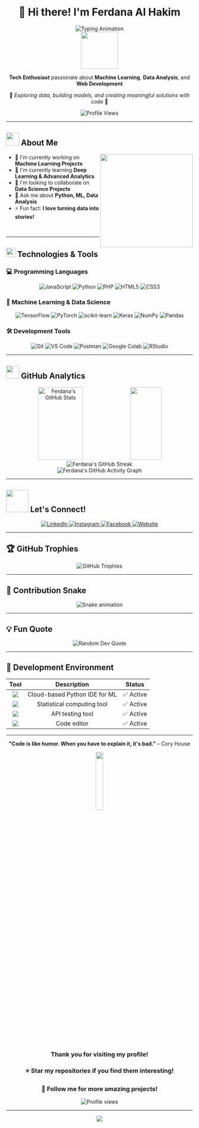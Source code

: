 # <div align="center">👋 Hi there! I'm Ferdana Al Hakim</div>

<div align="center">
  <img src="https://readme-typing-svg.herokuapp.com/?lines=Welcome+to+my+GitHub+Profile!;Machine+Learning+Enthusiast;Data+Analysis+Expert;Web+Development+Lover;Always+learning+new+things&font=Fira%20Code&center=true&width=380&height=50&duration=4000&pause=1000" alt="Typing Animation">
</div>

<div align="center">
  <img src="https://media.giphy.com/media/M9gbBd9nbDrOTu1Mqx/giphy.gif" width="100"/>
</div>

<div align="center">
  
  **Tech Enthusiast** passionate about **Machine Learning**, **Data Analysis**, and **Web Development**
  
  🚀 *Exploring data, building models, and creating meaningful solutions with code* 🚀
  
  ![Profile Views](https://komarev.com/ghpvc/?username=luciferdana&style=flat-square&color=brightgreen)
  
</div>

---

## <img src="https://media.giphy.com/media/iY8CRBdQXODJSCERIr/giphy.gif" width="35"><b> About Me </b>

<picture> <img align="right" src="https://media.giphy.com/media/SWoSkN6DxTszqIKEqv/giphy.gif" width = 250px></picture>

- 🔭 I'm currently working on **Machine Learning Projects**
- 🌱 I'm currently learning **Deep Learning & Advanced Analytics**
- 👯 I'm looking to collaborate on **Data Science Projects**
- 💬 Ask me about **Python, ML, Data Analysis**
- ⚡ Fun fact: **I love turning data into stories!**

<br>

---

## <img src="https://media2.giphy.com/media/QssGEmpkyEOhBCb7e1/giphy.gif?cid=ecf05e47a0n3gi1bfqntqmob8g9aid1oyj2wr3ds3mg700bl&rid=giphy.gif" width ="25"><b> Technologies & Tools</b>

### 💻 **Programming Languages**
<div align="center">

![JavaScript](https://img.shields.io/badge/JavaScript-323330?style=for-the-badge&logo=javascript&logoColor=F7DF1E)
![Python](https://img.shields.io/badge/Python-14354C?style=for-the-badge&logo=python&logoColor=white)
![PHP](https://img.shields.io/badge/PHP-777BB4?style=for-the-badge&logo=php&logoColor=white)
![HTML5](https://img.shields.io/badge/HTML5-E34F26?style=for-the-badge&logo=html5&logoColor=white)
![CSS3](https://img.shields.io/badge/CSS3-1572B6?style=for-the-badge&logo=css3&logoColor=white)

</div>

### 🧠 **Machine Learning & Data Science**
<div align="center">

![TensorFlow](https://img.shields.io/badge/TensorFlow-FF6F00?style=for-the-badge&logo=tensorflow&logoColor=white)
![PyTorch](https://img.shields.io/badge/PyTorch-EE4C2C?style=for-the-badge&logo=pytorch&logoColor=white)
![scikit-learn](https://img.shields.io/badge/scikit--learn-F7931E?style=for-the-badge&logo=scikit-learn&logoColor=white)
![Keras](https://img.shields.io/badge/Keras-D00000?style=for-the-badge&logo=keras&logoColor=white)
![NumPy](https://img.shields.io/badge/numpy-%23013243.svg?style=for-the-badge&logo=numpy&logoColor=white)
![Pandas](https://img.shields.io/badge/pandas-%23150458.svg?style=for-the-badge&logo=pandas&logoColor=white)

</div>

### 🛠️ **Development Tools**
<div align="center">

![Git](https://img.shields.io/badge/Git-F05032?style=for-the-badge&logo=git&logoColor=white)
![VS Code](https://img.shields.io/badge/VS%20Code-0078d4.svg?style=for-the-badge&logo=visual-studio-code&logoColor=white)
![Postman](https://img.shields.io/badge/Postman-FF6C37?style=for-the-badge&logo=postman&logoColor=white)
![Google Colab](https://img.shields.io/badge/Google%20Colab-F9AB00?style=for-the-badge&logo=googlecolab&logoColor=white)
![RStudio](https://img.shields.io/badge/RStudio-4285F4?style=for-the-badge&logo=rstudio&logoColor=white)

</div>

---

## <img src="https://media.giphy.com/media/iY8CRBdQXODJSCERIr/giphy.gif" width="35"><b> GitHub Analytics </b>

<div align="center">
  
  <img width="49%" height="195px" src="https://github-readme-stats.vercel.app/api?username=luciferdana&show_icons=true&count_private=true&hide_border=true&title_color=00b4d6&icon_color=00b4d6&text_color=c9d1d9&bg_color=0d1117" alt="Ferdana's GitHub Stats" /> 
  
  <img width="41%" height="195px" src="https://github-readme-stats.vercel.app/api/top-langs/?username=luciferdana&layout=compact&hide_border=true&title_color=00b4d6&text_color=00b4d6&bg_color=0d1117" />
  
</div>

<div align="center">
  
  <img src="https://github-readme-streak-stats.herokuapp.com/?user=luciferdana&theme=dark&hide_border=true&stroke=0000&background=0D1117&ring=00b4d6&fire=00b4d6&currStreakLabel=00b4d6" alt="Ferdana's GitHub Streak" />
  
</div>

<div align="center">
  
  <img src="https://github-readme-activity-graph.vercel.app/graph?username=luciferdana&bg_color=0d1117&color=00b4d6&line=00b4d6&point=ffffff&area=true&hide_border=true" alt="Ferdana's GitHub Activity Graph" />
  
</div>

---

## <img src="https://media.giphy.com/media/LnQjpWaON8nhr21vNW/giphy.gif" width="60"> <b>Let's Connect!</b>

<div align="center">

<a href="https://www.linkedin.com/in/ferdana-al-hakim-477837246/">
  <img src="https://img.shields.io/badge/LinkedIn-0077B5?style=for-the-badge&logo=linkedin&logoColor=white" alt="LinkedIn"/>
</a>

<a href="https://www.instagram.com/ferdanaaa_/">
  <img src="https://img.shields.io/badge/Instagram-E4405F?style=for-the-badge&logo=instagram&logoColor=white" alt="Instagram"/>
</a>

<a href="https://www.facebook.com/profile.php?id=100007527104790">
  <img src="https://img.shields.io/badge/Facebook-1877F2?style=for-the-badge&logo=facebook&logoColor=white" alt="Facebook"/>
</a>

<a href="https://hopeless.vercel.app/">
  <img src="https://img.shields.io/badge/Website-FF5722?style=for-the-badge&logo=google-chrome&logoColor=white" alt="Website"/>
</a>

</div>

---

## 🏆 **GitHub Trophies**

<div align="center">
  
  <img src="https://github-profile-trophy.vercel.app/?username=luciferdana&theme=radical&no-frame=false&no-bg=false&margin-w=4" alt="GitHub Trophies" />
  
</div>

---

## 🐍 **Contribution Snake**

<div align="center">
  
  <img src="https://raw.githubusercontent.com/luciferdana/luciferdana/output/snake.svg" alt="Snake animation" />
  
</div>

---

## 💡 **Fun Quote**

<div align="center">
  
  <img src="https://quotes-github-readme.vercel.app/api?type=horizontal&theme=radical" alt="Random Dev Quote" />
  
</div>

---

## 🎯 **Development Environment**

<div align="center">

| Tool | Description | Status |
|:---:|:---:|:---:|
| <img src="https://img.shields.io/badge/Google%20Colab-F9AB00?style=flat-square&logo=googlecolab&logoColor=white"/> | Cloud-based Python IDE for ML | ✅ Active |
| <img src="https://img.shields.io/badge/RStudio-75AADB?style=flat-square&logo=rstudio&logoColor=white"/> | Statistical computing tool | ✅ Active |
| <img src="https://img.shields.io/badge/Postman-FF6C37?style=flat-square&logo=postman&logoColor=white"/> | API testing tool | ✅ Active |
| <img src="https://img.shields.io/badge/VS%20Code-007ACC?style=flat-square&logo=visual-studio-code&logoColor=white"/> | Code editor | ✅ Active |

</div>

---

<div align="center">
  
  **"Code is like humor. When you have to explain it, it's bad."** – Cory House
  
  <img src="https://media.giphy.com/media/jpVnC65DmYeyRL4LHS/giphy.gif" width="20%">
  
  ### Thank you for visiting my profile! 
  ### ⭐ Star my repositories if you find them interesting!
  ### 🔔 Follow me for more amazing projects!
  
  <img src="https://komarev.com/ghpvc/?username=luciferdana&style=flat-square&color=blue" alt="Profile views"/>
  
</div>

---

<div align="center">
  
  <img src="https://capsule-render.vercel.app/api?type=waving&color=gradient&height=100&section=footer"/>
  
</div>
